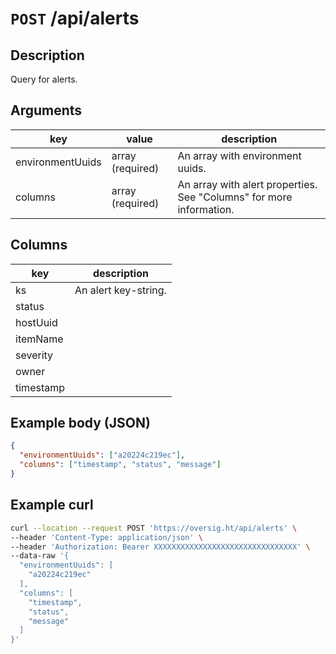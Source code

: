 # `POST` /api/alerts

## Description

Query for alerts.

## Arguments

| key              | value            | description                               |
| ---------------- | ---------------- | ----------------------------------------- |
| environmentUuids | array (required) | An array with environment uuids.             |
| columns          | array (required) | An array with alert properties. See "Columns" for more information. |

## Columns

| key       | description      |
| --------- | ---------------- |
| ks        | An alert key-string. |
| status    |
| hostUuid  |
| itemName  |
| severity  |
| owner     |
| timestamp |

## Example body (JSON)

```json
{
  "environmentUuids": ["a20224c219ec"],
  "columns": ["timestamp", "status", "message"]
}
```

## Example curl

```bash
curl --location --request POST 'https://oversig.ht/api/alerts' \
--header 'Content-Type: application/json' \
--header 'Authorization: Bearer XXXXXXXXXXXXXXXXXXXXXXXXXXXXXXXX' \
--data-raw '{
  "environmentUuids": [
    "a20224c219ec"
  ],
  "columns": [
    "timestamp",
    "status",
    "message"
  ]
}'
```
